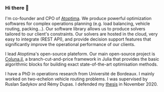 ### Hi there 👋

I'm co-founder and CPO of [Atoptima](https://atoptima.com/). We produce powerful optimization softwares for complex operations planning (e.g. load balancing, vehicle routing, packing...). 
Our software library allows us to produce solvers tailored to our client's constraints. Our solvers are hosted in the cloud, very easy to integrate (REST API), and provide decision support features that significantly improve the operational performance of our clients.

I lead Atoptima's open-source plateform. Our main open-source project is [Coluna.jl](https://github.com/atoptima/Coluna.jl), a branch-cut-and-price framework in Julia that provides the basic algorithmic blocks for building exact state-of-the-art optimisation methods.


I have a PhD in operations research from Université de Bordeaux. I mainly worked on two-echelon vehicle routing problems.
I was supervised by Ruslan Sadykov and Rémy Dupas.
I defended my [thesis](https://tel.archives-ouvertes.fr/tel-03097659) in November 2020.





<!--
**guimarqu/guimarqu** is a ✨ _special_ ✨ repository because its `README.md` (this file) appears on your GitHub profile.

Here are some ideas to get you started:

- 🔭 I’m currently working on ...
- 🌱 I’m currently learning ...
- 👯 I’m looking to collaborate on ...
- 🤔 I’m looking for help with ...
- 💬 Ask me about ...
- 📫 How to reach me: ...
- 😄 Pronouns: ...
- ⚡ Fun fact: ...
-->
